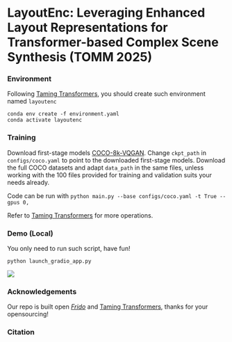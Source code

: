 # LayoutEnc: Leveraging Enhanced Layout Representations for Transformer-based Complex Scene Synthesis (TOMM 2025)

### Environment

Following [Taming Transformers](https://github.com/CompVis/taming-transformers), you should create such environment named `layoutenc`

```
conda env create -f environment.yaml
conda activate layoutenc
```

### Training
Download first-stage models [COCO-8k-VQGAN](https://heibox.uni-heidelberg.de/f/78dea9589974474c97c1/).
Change `ckpt_path` in `configs/coco.yaml` to point to the downloaded first-stage models.
Download the full COCO datasets and adapt `data_path` in the same files, unless working with the 100 files provided for training and validation suits your needs already.

Code can be run with
`python main.py --base configs/coco.yaml -t True --gpus 0,`

Refer to [Taming Transformers](https://github.com/CompVis/taming-transformers) for more operations.


### Demo (Local)
You only need to run such script, have fun!
```
python launch_gradio_app.py
```
![](assets/demo_snapshot.png)

### Acknowledgements
Our repo is built open [*Frido*](https://github.com/davidhalladay/Frido) and [Taming Transformers](https://github.com/CompVis/taming-transformers), thanks for your opensourcing!
<!--
**LayoutEnc/LayoutEnc** is a ✨ _special_ ✨ repository because its `README.md` (this file) appears on your GitHub profile.

Here are some ideas to get you started:

- 🔭 I’m currently working on ...
- 🌱 I’m currently learning ...
- 👯 I’m looking to collaborate on ...
- 🤔 I’m looking for help with ...
- 💬 Ask me about ...
- 📫 How to reach me: ...
- 😄 Pronouns: ...
- ⚡ Fun fact: ...
-->

### Citation
